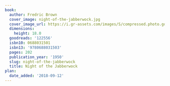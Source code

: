 ```yaml
---
book:
  author: Fredric Brown
  cover_image: night-of-the-jabberwock.jpg
  cover_image_url: https://i.gr-assets.com/images/S/compressed.photo.goodreads.com/books/1328715694l/122556._SX98_.jpg
  dimensions:
    height: 18.0
  goodreads: '122556'
  isbn10: 0688031501
  isbn13: '9780688031503'
  pages: 202
  publication_year: '1950'
  slug: night-of-the-jabberwock
  title: Night of the Jabberwock
plan:
  date_added: '2018-09-12'
---
```

